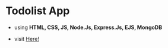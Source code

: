 # Todolist App

- using **HTML, CSS, JS, Node.Js, Express.Js, EJS, MongoDB**

- visit  [Here!](https://todolist-app-abdallah.onrender.com/)

